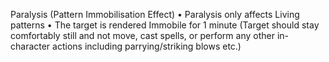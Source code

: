 Paralysis (Pattern Immobilisation Effect) 
• Paralysis only affects Living patterns 
• The target is rendered Immobile for 1 minute (Target should stay comfortably still and not move, cast spells, or perform any other in-character actions including parrying/striking blows etc.)